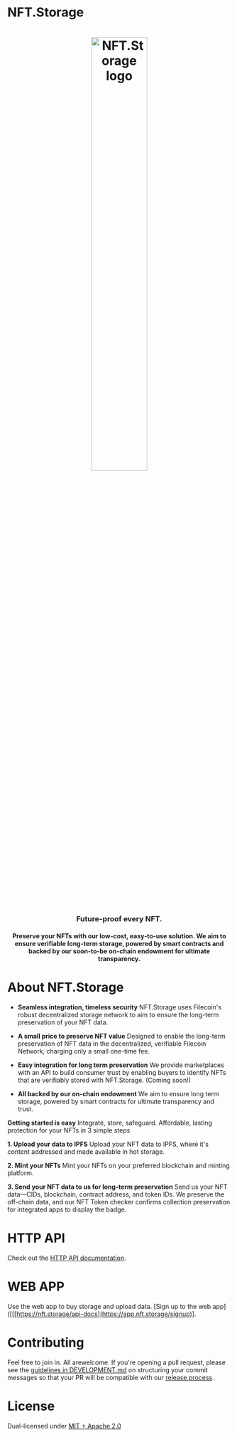 # NFT.Storage
<h1 align="center">
  <a href="https://nft.storage"><img width="50%" src="https://user-images.githubusercontent.com/11778450/227269341-b2d804a7-1829-426c-9caa-ec519f98dc9c.png" alt="NFT.Storage logo" /></a>
</h1>

<h3 align="center">Future-proof every NFT.</h3>
<h4 align="center">Preserve your NFTs with our low-cost, easy-to-use solution. We aim to ensure verifiable long-term storage, powered by smart contracts and backed by our soon-to-be on-chain endowment for ultimate transparency.</h4>

# About NFT.Storage
- **Seamless integration, timeless security**
NFT.Storage uses Filecoin's robust decentralized storage network to aim to ensure the long-term preservation of your NFT data.

- **A small price to preserve NFT value**
Designed to enable the long-term preservation of NFT data in the decentralized, verifiable Filecoin Network, charging only a small one-time fee.

- **Easy integration for long term preservation**
We provide marketplaces with an API to build consumer trust by enabling buyers to identify NFTs that are verifiably stored with NFT.Storage. (Coming soon!)

- **All backed by our on-chain endowment**
We aim to ensure long term storage, powered by smart contracts for ultimate transparency and trust.


**Getting started is easy**
Integrate, store, safeguard. Affordable, lasting protection
for your NFTs in 3 simple steps

  **1. Upload your data to IPFS**
Upload your NFT data to IPFS, where it's content addressed and made available in hot storage.


  **2. Mint your NFTs**
Mint your NFTs on your preferred blockchain and minting platform.


  **3. Send your NFT data to us for long-term preservation**
Send us your NFT data—CIDs, blockchain, contract address, and token IDs. We preserve the off-chain data, and our NFT Token checker confirms collection preservation for integrated apps to display the badge.

# HTTP API

Check out the [HTTP API documentation]([https://nft.storage/api-docs](https://app.nft.storage/v1/docs/intro)).

# WEB APP
Use the web app to buy storage and upload data. [Sign up to the web app]([[[https://nft.storage/api-docs](https://app.nft.storage/signup)].

# Contributing

Feel free to join in. All arewelcome. If you're opening a pull request, please see the [guidelines in DEVELOPMENT.md](./DEVELOPMENT.md#how-should-i-write-my-commits) on structuring your commit messages so that your PR will be compatible with our [release process](./DEVELOPMENT.md#release).

# License

Dual-licensed under [MIT + Apache 2.0](https://github.com/nftstorage/nft.storage/blob/main/LICENSE.md)
